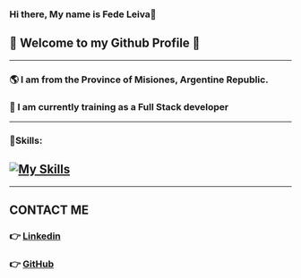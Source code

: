 ### Hi there, My name is Fede Leiva👋

## 👾 Welcome to my Github Profile 👾  
-------------------------------------------------------------------------------------

### 🌎 I am from the Province of Misiones, Argentine Republic.



### 📘 I am currently training as a **Full Stack developer**
----------------------------------------------------------------------------------------


### 🚀**Skills**:    


 [![My Skills](https://skillicons.dev/icons?i=html,css,javascript,react,java,spring,mysql,postman&theme=light)](https://skillicons.dev)
------------------------------------------------------------------------------------------------------

---------------------------------------------------------------------------------------------------------
## CONTACT ME

 ### 👉 [**Linkedin**](www.linkedin.com/in/fedelei)
### 👉 [**GitHub**](www.github.com/fedelei)
